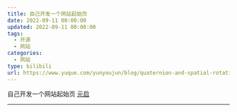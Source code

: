```yaml
---
title: 自己开发一个网站起始页
date: 2022-09-11 00:00:00
updated: 2022-09-11 00:00:00
tags:
  - 开源
  - 网站
categories:
  - 网站
type: bilibili
url: https://www.yuque.com/yunyoujun/blog/quaternion-and-spatial-rotation
---
```


自己开发一个网站起始页 [元启](https://yuanqi.wuyuan.dev)
<!-- more -->

---
